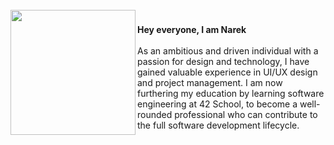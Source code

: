 <br clear="both">

<img align="left" height="200" src="https://i.pinimg.com/originals/06/60/ef/0660efe82fa3da42ed56eef013171835.gif"  />

###

<p align="left"><b>Hey everyone, I am Narek</b><br><br>As an ambitious and driven individual with a passion for design and technology, I have gained valuable experience in UI/UX design and project management. I am now furthering my education by learning software engineering at 42 School, to become a well-rounded professional who can contribute to the full software development lifecycle.</p>

###
